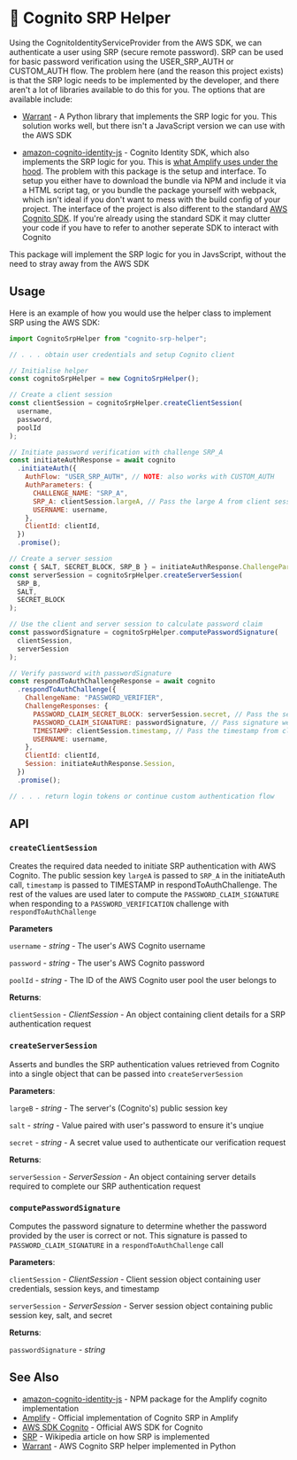 # 🔐 Cognito SRP Helper

Using the CognitoIdentityServiceProvider from the AWS SDK, we can authenticate a user using SRP (secure remote password). SRP can be used for basic password verification using the USER_SRP_AUTH or CUSTOM_AUTH flow. The problem here (and the reason this project exists) is that the SRP logic needs to be implemented by the developer, and there aren't a lot of libraries available to do this for you. The options that are available include:

- [Warrant](https://github.com/capless/warrant) - A Python library that implements the SRP logic for you. This solution works well, but there isn't a JavaScript version we can use with the AWS SDK

- [amazon-cognito-identity-js](https://www.npmjs.com/package/amazon-cognito-identity-js) - Cognito Identity SDK, which also implements the SRP logic for you. This is [what Amplify uses under the hood](https://github.com/aws-amplify/amplify-js/blob/main/packages/amazon-cognito-identity-js/src/AuthenticationHelper.js). The problem with this package is the setup and interface. To setup you either have to download the bundle via NPM and include it via a HTML script tag, or you bundle the package yourself with webpack, which isn't ideal if you don't want to mess with the build config of your project. The interface of the project is also different to the standard [AWS Cognito SDK](https://docs.aws.amazon.com/cognito-user-identity-pools/latest/APIReference/API_Operations.html). If you're already using the standard SDK it may clutter your code if you have to refer to another seperate SDK to interact with Cognito

This package will implement the SRP logic for you in JavsScript, without the need to stray away from the AWS SDK

## Usage

Here is an example of how you would use the helper class to implement SRP using the AWS SDK:

```js
import CognitoSrpHelper from "cognito-srp-helper";

// . . . obtain user credentials and setup Cognito client

// Initialise helper
const cognitoSrpHelper = new CognitoSrpHelper();

// Create a client session
const clientSession = cognitoSrpHelper.createClientSession(
  username,
  password,
  poolId
);

// Initiate password verification with challenge SRP_A
const initiateAuthResponse = await cognito
  .initiateAuth({
    AuthFlow: "USER_SRP_AUTH", // NOTE: also works with CUSTOM_AUTH
    AuthParameters: {
      CHALLENGE_NAME: "SRP_A",
      SRP_A: clientSession.largeA, // Pass the large A from client session
      USERNAME: username,
    },
    ClientId: clientId,
  })
  .promise();

// Create a server session
const { SALT, SECRET_BLOCK, SRP_B } = initiateAuthResponse.ChallengeParameters;
const serverSession = cognitoSrpHelper.createServerSession(
  SRP_B,
  SALT,
  SECRET_BLOCK
);

// Use the client and server session to calculate password claim
const passwordSignature = cognitoSrpHelper.computePasswordSignature(
  clientSession,
  serverSession
);

// Verify password with passwordSignature
const respondToAuthChallengeResponse = await cognito
  .respondToAuthChallenge({
    ChallengeName: "PASSWORD_VERIFIER",
    ChallengeResponses: {
      PASSWORD_CLAIM_SECRET_BLOCK: serverSession.secret, // Pass the secret from server session
      PASSWORD_CLAIM_SIGNATURE: passwordSignature, // Pass signature we calculated before
      TIMESTAMP: clientSession.timestamp, // Pass the timestamp from client session
      USERNAME: username,
    },
    ClientId: clientId,
    Session: initiateAuthResponse.Session,
  })
  .promise();

// . . . return login tokens or continue custom authentication flow
```

## API

### `createClientSession`

Creates the required data needed to initiate SRP authentication with AWS Cognito. The public session key `largeA` is passed to `SRP_A` in the initiateAuth call, `timestamp` is passed to TIMESTAMP in respondToAuthChallenge. The rest of the values are used later to compute the `PASSWORD_CLAIM_SIGNATURE` when responding to a `PASSWORD_VERIFICATION` challenge with `respondToAuthChallenge`

**Parameters**

`username` - _string_ - The user's AWS Cognito username

`password` - _string_ - The user's AWS Cognito password

`poolId` - _string_ - The ID of the AWS Cognito user pool the user belongs to

**Returns**:

`clientSession` - _ClientSession_ - An object containing client details for a SRP authentication request

### `createServerSession`

Asserts and bundles the SRP authentication values retrieved from Cognito into a single object that can be passed into `createServerSession`

**Parameters**:

`largeB` - _string_ - The server's (Cognito's) public session key

`salt` - _string_ - Value paired with user's password to ensure it's unqiue

`secret` - _string_ - A secret value used to authenticate our verification request

**Returns**:

`serverSession` - _ServerSession_ - An object containing server details required to complete our SRP authentication request

### `computePasswordSignature`

Computes the password signature to determine whether the password provided by the user is correct or not. This signature is passed to `PASSWORD_CLAIM_SIGNATURE` in a `respondToAuthChallenge` call

**Parameters**:

`clientSession` - _ClientSession_ - Client session object containing user credentials, session keys, and timestamp

`serverSession` - _ServerSession_ - Server session object containing public session key, salt, and secret

**Returns**:

`passwordSignature` - _string_

## See Also

- [amazon-cognito-identity-js](https://www.npmjs.com/package/amazon-cognito-identity-js) - NPM package for the Amplify cognito implementation
- [Amplify](https://github.com/aws-amplify/amplify-js) - Official implementation of Cognito SRP in Amplify
- [AWS SDK Cognito](https://docs.aws.amazon.com/cognito-user-identity-pools/latest/APIReference/API_Operations.html) - Official AWS SDK for Cognito
- [SRP](https://en.wikipedia.org/wiki/Secure_Remote_Password_protocol) - Wikipedia article on how SRP is implemented
- [Warrant](https://github.com/capless/warrant) - AWS Cognito SRP helper implemented in Python
